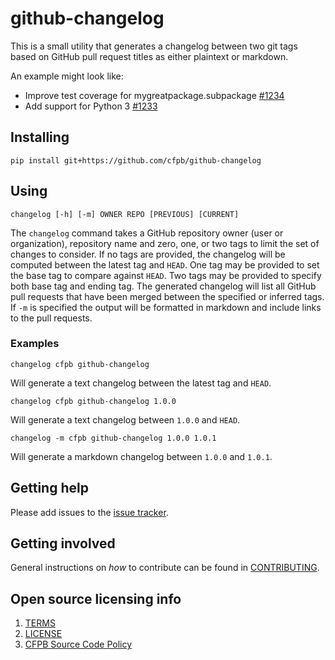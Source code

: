 # github-changelog

This is a small utility that generates a changelog between two git tags based on GitHub pull request titles as either plaintext or markdown.

An example might look like:

- Improve test coverage for mygreatpackage.subpackage [#1234]()
- Add support for Python 3 [#1233]()

## Installing

```
pip install git+https://github.com/cfpb/github-changelog
```

## Using

```
changelog [-h] [-m] OWNER REPO [PREVIOUS] [CURRENT]
```

The `changelog` command takes a GitHub repository owner (user or organization), repository name and zero, one, or two tags to limit the set of changes to consider. If no tags are provided, the changelog will be computed between the latest tag and `HEAD`. One tag may be provided to set the base tag to compare against `HEAD`. Two tags may be provided to specify both base tag and ending tag. The generated changelog will list all GitHub pull requests that have been merged between the specified or inferred tags. If `-m` is specified the output will be formatted in markdown and include links to the pull requests.

### Examples

```
changelog cfpb github-changelog
```

Will generate a text changelog between the latest tag and `HEAD`.

```
changelog cfpb github-changelog 1.0.0
```

Will generate a text changelog between `1.0.0` and `HEAD`.

```
changelog -m cfpb github-changelog 1.0.0 1.0.1
```

Will generate a markdown changelog between `1.0.0` and `1.0.1`.

## Getting help

Please add issues to the [issue tracker](https://github.com/cfpb/wagtail-flags/issues).

## Getting involved

General instructions on _how_ to contribute can be found in [CONTRIBUTING](CONTRIBUTING.md).

## Open source licensing info
1. [TERMS](TERMS.md)
2. [LICENSE](LICENSE)
3. [CFPB Source Code Policy](https://github.com/cfpb/source-code-policy/)
